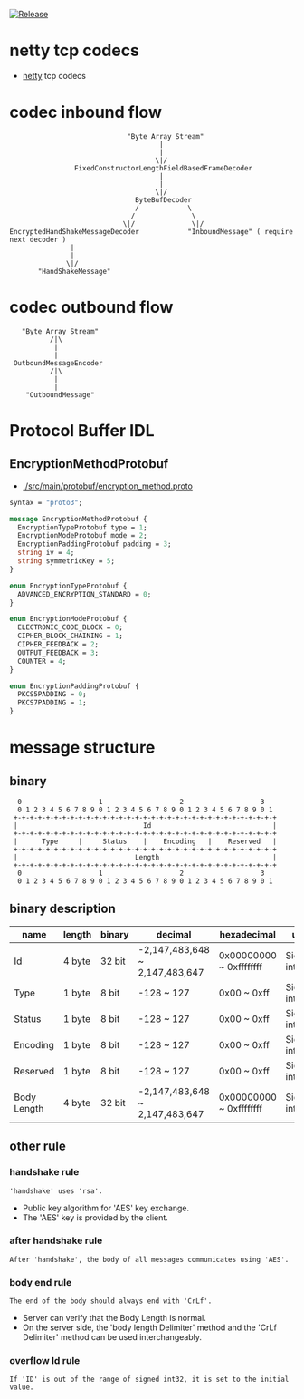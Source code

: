 [![Release](https://github.com/ppzxc/codec/actions/workflows/release.yml/badge.svg)](https://github.com/ppzxc/codec/actions/workflows/release.yml)

# netty tcp codecs

- [netty](https://github.com/netty/netty) tcp codecs

# codec inbound flow

```text
                             "Byte Array Stream"
                                     |
                                     |
                                    \|/
                FixedConstructorLengthFieldBasedFrameDecoder
                                     |
                                     |
                                    \|/
                               ByteBufDecoder
                               /            \
                              /              \
                            \|/              \|/
EncryptedHandShakeMessageDecoder            "InboundMessage" ( require next decoder )
               |                                       
               |
              \|/
       "HandShakeMessage"
```

# codec outbound flow

```text
   "Byte Array Stream"
          /|\
           |
           |
 OutboundMessageEncoder
          /|\
           |
           |
    "OutboundMessage"
```

# Protocol Buffer IDL

## EncryptionMethodProtobuf

- [./src/main/protobuf/encryption_method.proto](./src/main/protobuf/encryption_method.proto)

```protobuf
syntax = "proto3";

message EncryptionMethodProtobuf {
  EncryptionTypeProtobuf type = 1;
  EncryptionModeProtobuf mode = 2;
  EncryptionPaddingProtobuf padding = 3;
  string iv = 4;
  string symmetricKey = 5;
}

enum EncryptionTypeProtobuf {
  ADVANCED_ENCRYPTION_STANDARD = 0;
}

enum EncryptionModeProtobuf {
  ELECTRONIC_CODE_BLOCK = 0;
  CIPHER_BLOCK_CHAINING = 1;
  CIPHER_FEEDBACK = 2;
  OUTPUT_FEEDBACK = 3;
  COUNTER = 4;
}

enum EncryptionPaddingProtobuf {
  PKCS5PADDING = 0;
  PKCS7PADDING = 1;
}
```

# message structure

## binary

```text
  0                   1                   2                   3
  0 1 2 3 4 5 6 7 8 9 0 1 2 3 4 5 6 7 8 9 0 1 2 3 4 5 6 7 8 9 0 1
 +-+-+-+-+-+-+-+-+-+-+-+-+-+-+-+-+-+-+-+-+-+-+-+-+-+-+-+-+-+-+-+-+
 |                               Id                              |
 +-+-+-+-+-+-+-+-+-+-+-+-+-+-+-+-+-+-+-+-+-+-+-+-+-+-+-+-+-+-+-+-+
 |      Type     |     Status    |    Encoding   |    Reserved   |
 +-+-+-+-+-+-+-+-+-+-+-+-+-+-+-+-+-+-+-+-+-+-+-+-+-+-+-+-+-+-+-+-+
 |                             Length                            |
 +-+-+-+-+-+-+-+-+-+-+-+-+-+-+-+-+-+-+-+-+-+-+-+-+-+-+-+-+-+-+-+-+
  0                   1                   2                   3
  0 1 2 3 4 5 6 7 8 9 0 1 2 3 4 5 6 7 8 9 0 1 2 3 4 5 6 7 8 9 0 1
```

## binary description

| name        | length | binary | decimal                        | hexadecimal             | unit         |
|-------------|--------|--------|--------------------------------|-------------------------|--------------|
| Id          | 4 byte | 32 bit | -2,147,483,648 ~ 2,147,483,647 | 0x00000000 ~ 0xffffffff | Signed int32 |
| Type        | 1 byte | 8 bit  | -128 ~ 127                     | 0x00 ~ 0xff             | Signed int8  |
| Status      | 1 byte | 8 bit  | -128 ~ 127                     | 0x00 ~ 0xff             | Signed int8  |
| Encoding    | 1 byte | 8 bit  | -128 ~ 127                     | 0x00 ~ 0xff             | Signed int8  |
| Reserved    | 1 byte | 8 bit  | -128 ~ 127                     | 0x00 ~ 0xff             | Signed int8  |
| Body Length | 4 byte | 32 bit | -2,147,483,648 ~ 2,147,483,647 | 0x00000000 ~ 0xffffffff | Signed int32 |

## other rule

### handshake rule

```text
'handshake' uses 'rsa'.
```

- Public key algorithm for 'AES' key exchange.
- The 'AES' key is provided by the client.

### after handshake rule

```text
After 'handshake', the body of all messages communicates using 'AES'.
```

### body end rule

```text
The end of the body should always end with 'CrLf'.
```

- Server can verify that the Body Length is normal.
- On the server side, the 'body length Delimiter' method and the 'CrLf Delimiter' method can be used interchangeably.

### overflow Id rule

```text
If 'ID' is out of the range of signed int32, it is set to the initial value.
```
